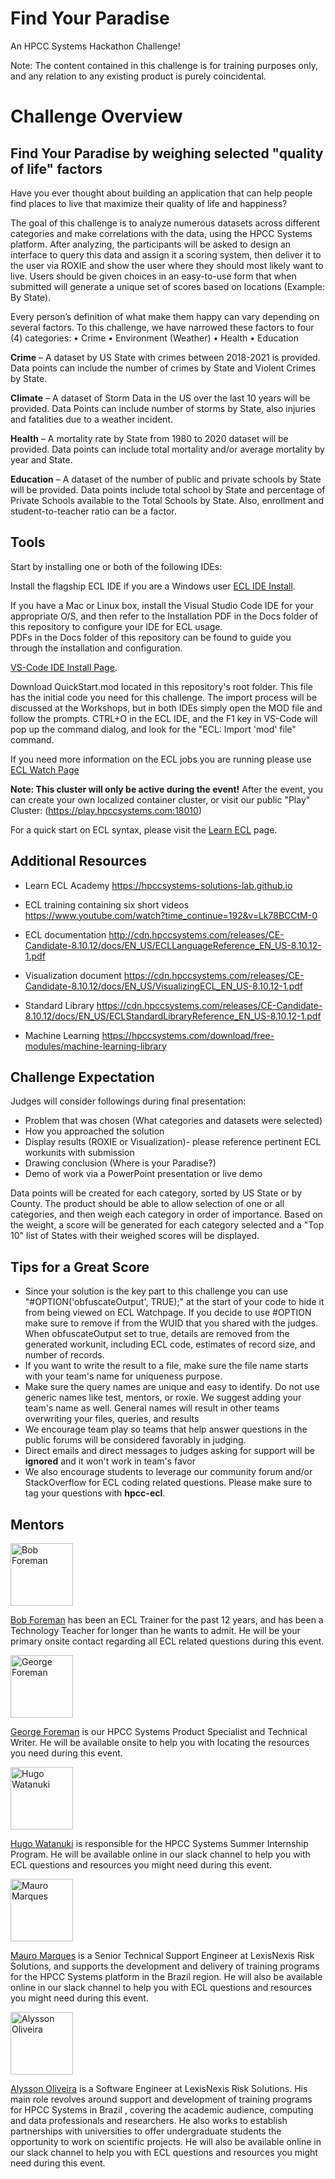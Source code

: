 # Find Your Paradise

An HPCC Systems Hackathon Challenge!

Note: The content contained in this challenge is for training purposes only, and any relation to any existing product is purely coincidental.

# Challenge Overview

## Find Your Paradise by weighing selected "quality of life" factors

Have you ever thought about building an application that can help people find places to live that maximize their quality of life and happiness?

The goal of this challenge is to analyze numerous datasets across different categories and make correlations with the data, using the HPCC Systems platform. After analyzing, the participants will be asked to design an interface to query this data and assign it a scoring system, then deliver it to the user via ROXIE and show the user where they should most likely want to live. Users should be given choices in an easy-to-use form that when submitted will generate a unique set of scores based on locations (Example: By State).

Every person’s definition of what make them happy can vary depending on several factors. To this challenge, we have narrowed these factors to four (4) categories:
•	Crime 
•	Environment (Weather)
•	Health 
•	Education

**Crime** – A dataset by US State with crimes between 2018-2021 is provided. Data points can include the number of crimes by State and Violent Crimes by State.

**Climate** – A dataset of Storm Data in the US over the last 10 years will be provided. Data Points can include number of storms by State, also injuries and fatalities due to a weather incident.

**Health** – A mortality rate by State from 1980 to 2020 dataset will be provided. Data points can include total mortality and/or average mortality by year and State.

**Education** – A dataset of the number of public and private schools by State will be provided. Data points include total school by State and percentage of Private Schools available to the Total Schools by State. Also, enrollment and student-to-teacher ratio can be a factor.  

## Tools

Start by installing one or both of the following IDEs: 

Install the flagship ECL IDE if you are a Windows user [ECL IDE Install](https://hpccsystems.com/download/#h-bare-metal-non-containerized-platform).

If you have a Mac or Linux box, install the Visual Studio Code IDE for your appropriate O/S, and then refer to the Installation PDF in the Docs folder of this repository to configure your IDE for ECL usage.  
PDFs in the Docs folder of this repository can be found to guide you through the installation and configuration.

[VS-Code IDE Install Page](https://code.visualstudio.com/download).

Download QuickStart.mod located in this repository's root folder. This file has the initial code you need for this challenge. 
The import process will be discussed at the Workshops, but in both IDEs simply open the MOD file and follow the prompts. CTRL+O in the ECL IDE, and the F1 key in VS-Code will pop up the command dialog, and look for the "ECL: Import 'mod' file" command. 

If you need more information on the ECL jobs you are running please use [ECL Watch Page](http://54.177.201.47:8010)

**Note: This cluster will only be active during the event!** After the event, you can create your own localized container cluster, or visit our public "Play" Cluster: (https://play.hpccsystems.com:18010) 

For a quick start on ECL syntax, please visit the [Learn ECL](https://hpccsystems-solutions-lab.github.io/) page. 

## Additional Resources

- Learn ECL Academy
https://hpccsystems-solutions-lab.github.io

- ECL training containing six short videos
https://www.youtube.com/watch?time_continue=192&v=Lk78BCCtM-0

- ECL documentation
http://cdn.hpccsystems.com/releases/CE-Candidate-8.10.12/docs/EN_US/ECLLanguageReference_EN_US-8.10.12-1.pdf

- Visualization document
https://cdn.hpccsystems.com/releases/CE-Candidate-8.10.12/docs/EN_US/VisualizingECL_EN_US-8.10.12-1.pdf

- Standard Library
https://cdn.hpccsystems.com/releases/CE-Candidate-8.10.12/docs/EN_US/ECLStandardLibraryReference_EN_US-8.10.12-1.pdf

- Machine Learning
https://hpccsystems.com/download/free-modules/machine-learning-library


## Challenge Expectation

Judges will consider followings during final presentation:

- Problem that was chosen (What categories and datasets were selected)
- How you approached the solution
- Display results (ROXIE or Visualization)- please reference pertinent ECL workunits with submission 
- Drawing conclusion (Where is your Paradise?)
- Demo of work via a PowerPoint presentation or live demo

Data points will be created for each category, sorted by US State or by County. The product should be able to allow selection of one or all categories, and then weigh each category in order of importance. Based on the weight, a score will be generated for each category selected and a "Top 10" list of States with their weighed scores will be displayed.

## Tips for a Great Score

- Since your solution is the key part to this challenge you can use "#OPTION('obfuscateOutput', TRUE);" at the start of your code to hide it from being viewed on ECL Watchpage. If you decide to use #OPTION make sure to remove if from the WUID that you shared with the judges. When obfuscateOutput set to true, details are removed from the generated workunit, including ECL code, estimates of record size, and number of records.
- If you want to write the result to a file, make sure the file name starts with your team's name for uniqueness purpose.
- Make sure the query names are unique and easy to identify. Do not use generic names like test, mentors, or roxie. We suggest adding your team's name as well. General names will result in other teams overwriting your files, queries, and results
- We encourage team play so teams that help answer questions in the public forums will be considered favorably in judging.
- Direct emails and direct messages to judges asking for support will be **ignored** and it won't work in team's favor
- We also encourage students to leverage our community forum and/or StackOverflow for ECL coding related questions. Please make sure to tag your questions with **hpcc-ecl**.

## Mentors

<div class="mentors">

<div>
<img src="./Images/Bob.png" alt="Bob Foreman" width="100" height="100" />
<p><a href = "mailto: robert.foreman@lexisnexisrisk.com">Bob Foreman</a> has been an ECL Trainer for the past 12 years, and has been a Technology Teacher for longer than he wants to admit. He will be your primary onsite contact regarding all ECL related questions during this event.</p>
</div>

<div>
<img src="./Images/George.png" alt="George Foreman" width="100" />
<p><a href = "mailto: george.foreman@lexisnexisrisk.com">George Foreman</a> is our HPCC Systems Product Specialist and Technical Writer. He will be available onsite to help you with locating the resources you need during this event.</p>
</div>

<div>
<img src="./Images/Hugo.jpg" alt="Hugo Watanuki" width="100" />
<p><a href = "mailto: hugo.watanuki@lexisnexisrisk.com">Hugo Watanuki</a> is responsible for the HPCC Systems Summer Internship Program. He will be available online in our slack channel to help you with ECL questions and resources you might need during this event.</p>
</div>

<div>
<img src="./Images/MauroDM.jpg" alt="Mauro Marques" width="100" />
<p><a href = "mailto: mauro.marques@lexisnexisrisk.com">Mauro Marques</a> is a Senior Technical Support Engineer at LexisNexis Risk Solutions, and supports the development and delivery of training programs for the HPCC Systems platform in the Brazil region. He will also be available online in our slack channel to help you with ECL questions and resources you might need during this event.</p>
</div>

<div>
<img src="./Images/Alysson.png" alt="Alysson Oliveira" width="100" />
<p><a href = "mailto: alysson.oliveira@lexisnexisrisk.com">Alysson Oliveira</a> is a Software Engineer at LexisNexis Risk Solutions. His main role revolves around support and development of training programs for HPCC Systems in Brazil , covering the academic audience, computing and data professionals and researchers. He also works to establish partnerships with universities to offer undergraduate students the opportunity to work on scientific projects. He will also be available online in our slack channel to help you with ECL questions and resources you might need during this event.</p>
</div>
<div></div>
</div>

